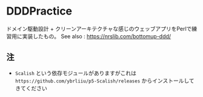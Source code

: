 # DDDPractice

ドメイン駆動設計 + クリーンアーキテクチャな感じのウェッブアプリをPerlで練習用に実装したもの。
See also : https://nrslib.com/bottomup-ddd/

## 注
- `Scalish` という依存モジュールがありますがこれは `https://github.com/ybrliiu/p5-Scalish/releases` からインストールしてきてください

